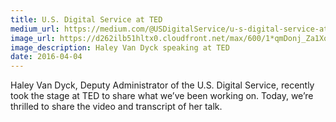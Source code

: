```yaml
---
title: U.S. Digital Service at TED
medium_url: https://medium.com/@USDigitalService/u-s-digital-service-at-ted-2df346c88dd9
image_url: https://d262ilb51hltx0.cloudfront.net/max/600/1*qmDonj_Za1XqJhbNbdwmvA.png
image_description: Haley Van Dyck speaking at TED
date: 2016-04-04
---
```


Haley Van Dyck, Deputy Administrator of the U.S. Digital Service, recently took the stage at TED to share what we’ve been working on. Today, we’re thrilled to share the video and transcript of her talk.
